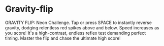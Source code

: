 # Gravity-flip
GRAVITY FLIP: Neon Challenge. Tap or press SPACE to instantly reverse gravity, dodging relentless red spikes above and below. Speed increases as you score! It's a high-contrast, endless reflex test demanding perfect timing. Master the flip and chase the ultimate high score!
